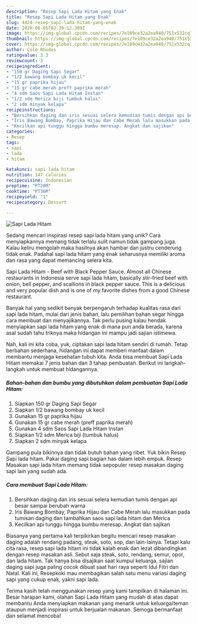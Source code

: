 ```yaml
---
description: "Resep Sapi Lada Hitam yang Enak"
title: "Resep Sapi Lada Hitam yang Enak"
slug: 4424-resep-sapi-lada-hitam-yang-enak
date: 2020-06-05T02:39:12.309Z
image: https://img-global.cpcdn.com/recipes/7e189ce32a2ea940/751x532cq70/sapi-lada-hitam-foto-resep-utama.jpg
thumbnail: https://img-global.cpcdn.com/recipes/7e189ce32a2ea940/751x532cq70/sapi-lada-hitam-foto-resep-utama.jpg
cover: https://img-global.cpcdn.com/recipes/7e189ce32a2ea940/751x532cq70/sapi-lada-hitam-foto-resep-utama.jpg
author: Cole Rhodes
ratingvalue: 3.3
reviewcount: 3
recipeingredient:
- "150 gr Daging Sapi Segar"
- "1/2 bawang bombay uk kecil"
- "15 gr paprika hijau"
- "15 gr cabe merah preff paprika merah"
- "4 sdm Saos Sapi Lada Hitam Instan"
- "1/2 sdm Merica biji tumbuk halus"
- "2 sdm minyak kelapa"
recipeinstructions:
- "Bersihkan daging dan iris sesuai selera kemudian tumis dengan api besar sampai berubah warna"
- "Iris Bawang Bombay, Paprika Hijau dan Cabe Merah lalu masukkan pada tumisan daging dan tambahkan saos sapi lada hitam dan Merica"
- "Kecilkan api tunggu hingga bumbu meresap. Angkat dan sajikan"
categories:
- Resep
tags:
- sapi
- lada
- hitam

katakunci: sapi lada hitam 
nutrition: 147 calories
recipecuisine: Indonesian
preptime: "PT20M"
cooktime: "PT36M"
recipeyield: "1"
recipecategory: Dessert

---
```



![Sapi Lada Hitam](https://img-global.cpcdn.com/recipes/7e189ce32a2ea940/751x532cq70/sapi-lada-hitam-foto-resep-utama.jpg)

Sedang mencari inspirasi resep sapi lada hitam yang unik? Cara menyiapkannya memang tidak terlalu sulit namun tidak gampang juga. Kalau keliru mengolah maka hasilnya akan hambar dan justru cenderung tidak enak. Padahal sapi lada hitam yang enak seharusnya memiliki aroma dan rasa yang dapat memancing selera kita.

Sapi Lada Hitam - Beef with Black Pepper Sauce. Almost all Chinese restaurants in Indonesia serve sapi lada hitam, basically stir-fried beef with onion, bell pepper, and scallions in black pepper sauce. This is a delicious and very popular dish and is one of my favorite dishes from a good Chinese restaurant.

Banyak hal yang sedikit banyak berpengaruh terhadap kualitas rasa dari sapi lada hitam, mulai dari jenis bahan, lalu pemilihan bahan segar hingga cara membuat dan menyajikannya. Tak perlu pusing kalau hendak menyiapkan sapi lada hitam yang enak di mana pun anda berada, karena asal sudah tahu triknya maka hidangan ini mampu jadi sajian istimewa.


Nah, kali ini kita coba, yuk, ciptakan sapi lada hitam sendiri di rumah. Tetap berbahan sederhana, hidangan ini dapat memberi manfaat dalam membantu menjaga kesehatan tubuh kita. Anda bisa membuat Sapi Lada Hitam memakai 7 jenis bahan dan 3 tahap pembuatan. Berikut ini langkah-langkah untuk membuat hidangannya.

<!--inarticleads1-->

##### Bahan-bahan dan bumbu yang dibutuhkan dalam pembuatan Sapi Lada Hitam:

1. Siapkan 150 gr Daging Sapi Segar
1. Siapkan 1/2 bawang bombay uk kecil
1. Gunakan 15 gr paprika hijau
1. Gunakan 15 gr cabe merah (preff paprika merah)
1. Gunakan 4 sdm Saos Sapi Lada Hitam Instan
1. Siapkan 1/2 sdm Merica biji (tumbuk halus)
1. Siapkan 2 sdm minyak kelapa


Gampang pula bikinnya dan tidak butuh bahan yang ribet. Yuk bikin Resep Sapi lada hitam. Pakai daging sapi bagian has dalam lebih empuk. Resep Masakan sapi lada hitam memang tidak sepopuler resep masakan daging sapi lain yang sudah ada. 

<!--inarticleads2-->

##### Cara membuat Sapi Lada Hitam:

1. Bersihkan daging dan iris sesuai selera kemudian tumis dengan api besar sampai berubah warna
1. Iris Bawang Bombay, Paprika Hijau dan Cabe Merah lalu masukkan pada tumisan daging dan tambahkan saos sapi lada hitam dan Merica
1. Kecilkan api tunggu hingga bumbu meresap. Angkat dan sajikan


Biasanya yang pertama kali terpikirkan begitu mencari resep masakan daging adalah rendang padang, steak, soto, sop, dan lain-lainya. Tetapi kalu cita rasa, resep sapi lada hitam ini tidak kalah enak dan lezat dibandingkan dengan resep masakan asli. Sebut saja steak, soto, rendang, semur, opor, dan lada hitam. Tak hanya bisa disajikan saat kumpul keluarga, sajian daging sapi juga paling cocok dibuat saat hari raya seperti Idul Fitri dan Natal. Kali ini, Resepkoki mau membagikan salah satu menu variasi daging sapi yang cukup enak, yakni sapi lada. 

Terima kasih telah menggunakan resep yang kami tampilkan di halaman ini. Besar harapan kami, olahan Sapi Lada Hitam yang mudah di atas dapat membantu Anda menyiapkan makanan yang menarik untuk keluarga/teman ataupun menjadi inspirasi untuk berjualan makanan. Semoga bermanfaat dan selamat mencoba!
